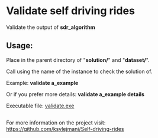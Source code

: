 # Validate self driving rides
Validate the output of **sdr_algorithm**

## Usage:
Place in the parent directory of "**solution/**" and "**dataset/**".

Call using the name of the instance to check the solution of.

Example:
**validate a_example**

Or if you prefer more details:
**validate a_example details**

Executable file:
[validate.exe](https://drive.google.com/drive/folders/1A3rIOOgUCSQNsuVkaYYRYdEwUdahwIIy?usp=sharing)

## 
For more information on the project visit:
https://github.com/ksylejmani/Self-driving-rides
